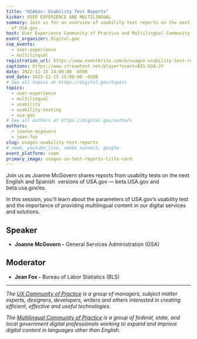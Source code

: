 ```yaml
---
title: "USAGov: Usability Test Reports"
kicker: USER EXPERIENCE AND MULTILINGUAL
summary: Join us for an overview of usability test reports on the next version
  of USA.gov.
host: User Experience Community of Practice and Multilingual Community of Practice
event_organizer: Digital.gov
cop_events:
  - user-experience
  - multilingual
registration_url: https://www.eventbrite.com/e/usagov-usability-test-reports-tickets-464623089167
captions: https://www.streamtext.net/player?event=BIS-GSA-JY
date: 2022-11-15 14:00:00 -0500
end_date: 2022-11-15 15:00:00 -0500
# See all topics at https://digital.gov/topics
topics:
  - user-experience
  - multilingual
  - usability
  - usability-testing
  - usa-gov
# See all authors at https://digital.gov/authors
authors:
  - joanne-mcgovern
  - jean-fox
slug: usagov-usability-test-reports
# zoom, youtube_live, adobe_connect, google
event_platform: zoom
primary_image: usagov-ux-test-reports-title-card
---
```

Join us as Joanne McGovern shares reports from usability tests on the next English and Spanish  versions of USA.gov — beta.USA.gov and beta.usa.gov/es.

In this session, you'll learn about the parameters of USA.gov’s usability test and the importance of providing multilingual content in our digital services and solutions.

## Speaker

* **Joanne McGovern -** General Services Administration (GSA)

## Moderator

* **Jean Fox -** Bureau of Labor Statistics (BLS)

- - -

*The [UX Community of Practice](https://digital.gov/communities/user-experience/) is a group of managers, subject matter experts, designers, developers, writers and others interested in creating efficient, effective and useful technologies.*

*The [Multilingual Community of Practice](https://digital.gov/communities/multilingual/) is a group of federal, state, and local government digital professionals working to expand and improve digital content in languages other than English.*
